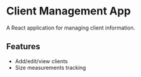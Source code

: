 # Client Management App

A React application for managing client information.

## Features

- Add/edit/view clients
- Size measurements tracking
